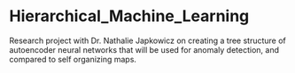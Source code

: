 # Hierarchical_Machine_Learning

Research project with Dr. Nathalie Japkowicz on creating a tree structure of autoencoder neural networks that will be used for anomaly detection, and compared to self organizing maps. 
